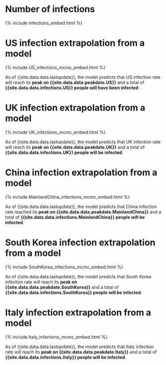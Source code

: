# Number of infections

{% include infections_embed.html %}

# US infection extrapolation from a model

{% include US_infections_mcmc_embed.html %}

As of {{site.data.data.lastupdate}}, the model predicts that US infection rate will reach its **peak on {{site.data.data.peakdate.US}}** and a total of **{{site.data.data.infections.US}} people will have been infected** .

# UK infection extrapolation from a model

{% include UK_infections_mcmc_embed.html %}

As of {{site.data.data.lastupdate}}, the model predicts that UK infection rate will reach its **peak on {{site.data.data.peakdate.UK}}** and a total of **{{site.data.data.infections.UK}} people will be infected**.

# China infection extrapolation from a model

{% include MainlandChina_infections_mcmc_embed.html %}

As of {{site.data.data.lastupdate}}, the model predicts that China infection rate reached its **peak on {{site.data.data.peakdate.MainlandChina}}** and a total of **{{site.data.data.infections.MainlandChina}} people will be infected**.


<!-- # Outside China infection extrapolation from a model

{% include OutsideChina_infections_mcmc_embed.html %}

As of {{site.data.data.lastupdate}}, the model predicts that for all counties other than China the infection rate will reach its peak on {{site.data.data.peakdate.OutsideChina}} and **{{site.data.data.infections.OutsideChina}} people will be infected**. -->

# South Korea infection extrapolation from a model

{% include SouthKorea_infections_mcmc_embed.html %}

As of {{site.data.data.lastupdate}}, the model predicts that South Korea infection rate will reach its **peak on {{site.data.data.peakdate.SouthKorea}}** and a total of **{{site.data.data.infections.SouthKorea}} people will be infected**.

# Italy infection extrapolation from a model

{% include Italy_infections_mcmc_embed.html %}

As of {{site.data.data.lastupdate}}, the model predicts that Italy infection rate will reach its **peak on {{site.data.data.peakdate.Italy}}** and a total of **{{site.data.data.infections.Italy}} people will be infected**.